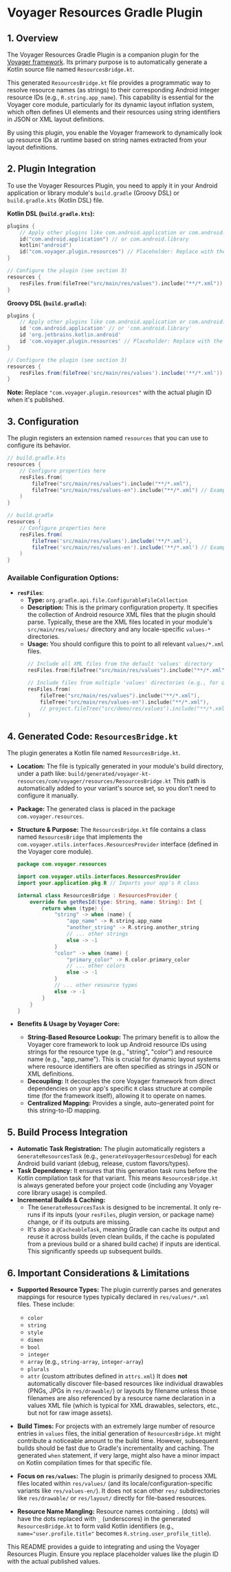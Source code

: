 # Voyager Resources Gradle Plugin

## 1. Overview

The Voyager Resources Gradle Plugin is a companion plugin for the [Voyager framework](../Voyager/README.md). Its primary purpose is to automatically generate a Kotlin source file named `ResourcesBridge.kt`.

This generated `ResourcesBridge.kt` file provides a programmatic way to resolve resource names (as strings) to their corresponding Android integer resource IDs (e.g., `R.string.app_name`). This capability is essential for the Voyager core module, particularly for its dynamic layout inflation system, which often defines UI elements and their resources using string identifiers in JSON or XML layout definitions.

By using this plugin, you enable the Voyager framework to dynamically look up resource IDs at runtime based on string names extracted from your layout definitions.

## 2. Plugin Integration

To use the Voyager Resources Plugin, you need to apply it in your Android application or library module's `build.gradle` (Groovy DSL) or `build.gradle.kts` (Kotlin DSL) file.

**Kotlin DSL (`build.gradle.kts`):**
```kotlin
plugins {
    // Apply other plugins like com.android.application or com.android.library
    id("com.android.application") // or com.android.library
    kotlin("android")
    id("com.voyager.plugin.resources") // Placeholder: Replace with the actual plugin ID
}

// Configure the plugin (see section 3)
resources {
    resFiles.from(fileTree("src/main/res/values").include("**/*.xml"))
}
```

**Groovy DSL (`build.gradle`):**
```groovy
plugins {
    // Apply other plugins like com.android.application or com.android.library
    id 'com.android.application' // or 'com.android.library'
    id 'org.jetbrains.kotlin.android'
    id 'com.voyager.plugin.resources' // Placeholder: Replace with the actual plugin ID
}

// Configure the plugin (see section 3)
resources {
    resFiles.from(fileTree('src/main/res/values').include('**/*.xml'))
}
```
**Note:** Replace `"com.voyager.plugin.resources"` with the actual plugin ID when it's published.

## 3. Configuration

The plugin registers an extension named `resources` that you can use to configure its behavior.

```kotlin
// build.gradle.kts
resources {
    // Configure properties here
    resFiles.from(
        fileTree("src/main/res/values").include("**/*.xml"),
        fileTree("src/main/res/values-en").include("**/*.xml") // Example: include specific locale values
    )
}
```

```groovy
// build.gradle
resources {
    // Configure properties here
    resFiles.from(
        fileTree('src/main/res/values').include('**/*.xml'),
        fileTree('src/main/res/values-en').include('**/*.xml') // Example: include specific locale values
    )
}
```

### Available Configuration Options:

*   **`resFiles`**:
    *   **Type:** `org.gradle.api.file.ConfigurableFileCollection`
    *   **Description:** This is the primary configuration property. It specifies the collection of Android resource XML files that the plugin should parse. Typically, these are the XML files located in your module's `src/main/res/values/` directory and any locale-specific `values-*` directories.
    *   **Usage:** You should configure this to point to all relevant `values/*.xml` files.
        ```kotlin
        // Include all XML files from the default 'values' directory
        resFiles.from(fileTree("src/main/res/values").include("**/*.xml"))

        // Include files from multiple 'values' directories (e.g., for different locales or build types)
        resFiles.from(
            fileTree("src/main/res/values").include("**/*.xml"),
            fileTree("src/main/res/values-en").include("**/*.xml"),
            // project.fileTree("src/demo/res/values").include("**/*.xml") // For build types/flavors
        )
        ```

## 4. Generated Code: `ResourcesBridge.kt`

The plugin generates a Kotlin file named `ResourcesBridge.kt`.

*   **Location:** The file is typically generated in your module's build directory, under a path like:
    `build/generated/voyager-kt-resources/com/voyager/resources/ResourcesBridge.kt`
    This path is automatically added to your variant's source set, so you don't need to configure it manually.

*   **Package:** The generated class is placed in the package `com.voyager.resources`.

*   **Structure & Purpose:**
    The `ResourcesBridge.kt` file contains a class named `ResourcesBridge` that implements the `com.voyager.utils.interfaces.ResourcesProvider` interface (defined in the Voyager core module).
    ```kotlin
    package com.voyager.resources

    import com.voyager.utils.interfaces.ResourcesProvider
    import your.application.pkg.R // Imports your app's R class

    internal class ResourcesBridge : ResourcesProvider {
        override fun getResId(type: String, name: String): Int {
            return when (type) {
                "string" -> when (name) {
                    "app_name" -> R.string.app_name
                    "another_string" -> R.string.another_string
                    // ... other strings
                    else -> -1
                }
                "color" -> when (name) {
                    "primary_color" -> R.color.primary_color
                    // ... other colors
                    else -> -1
                }
                // ... other resource types
                else -> -1
            }
        }
    }
    ```

*   **Benefits & Usage by Voyager Core:**
    *   **String-Based Resource Lookup:** The primary benefit is to allow the Voyager core framework to look up Android resource IDs using strings for the resource type (e.g., "string", "color") and resource name (e.g., "app_name"). This is crucial for dynamic layout systems where resource identifiers are often specified as strings in JSON or XML definitions.
    *   **Decoupling:** It decouples the core Voyager framework from direct dependencies on your app's specific `R` class structure at compile time (for the framework itself), allowing it to operate on names.
    *   **Centralized Mapping:** Provides a single, auto-generated point for this string-to-ID mapping.

## 5. Build Process Integration

*   **Automatic Task Registration:** The plugin automatically registers a `GenerateResourcesTask` (e.g., `generateVoyagerResourcesDebug`) for each Android build variant (debug, release, custom flavors/types).
*   **Task Dependency:** It ensures that this generation task runs before the Kotlin compilation task for that variant. This means `ResourcesBridge.kt` is always generated before your project code (including any Voyager core library usage) is compiled.
*   **Incremental Builds & Caching:**
    *   The `GenerateResourcesTask` is designed to be incremental. It only re-runs if its inputs (your `resFiles`, plugin version, or package name) change, or if its outputs are missing.
    *   It's also a `@CacheableTask`, meaning Gradle can cache its output and reuse it across builds (even clean builds, if the cache is populated from a previous build or a shared build cache) if inputs are identical. This significantly speeds up subsequent builds.

## 6. Important Considerations & Limitations

*   **Supported Resource Types:** The plugin currently parses and generates mappings for resource types typically declared in `res/values/*.xml` files. These include:
    *   `color`
    *   `string`
    *   `style`
    *   `dimen`
    *   `bool`
    *   `integer`
    *   `array` (e.g., `string-array`, `integer-array`)
    *   `plurals`
    *   `attr` (custom attributes defined in `attrs.xml`)
    It does **not** automatically discover file-based resources like individual drawables (PNGs, JPGs in `res/drawable/`) or layouts by filename unless those filenames are also referenced by a resource name declaration in a values XML file (which is typical for XML drawables, selectors, etc., but not for raw image assets).

*   **Build Times:** For projects with an extremely large number of resource entries in `values` files, the initial generation of `ResourcesBridge.kt` might contribute a noticeable amount to the build time. However, subsequent builds should be fast due to Gradle's incrementality and caching. The generated `when` statement, if very large, might also have a minor impact on Kotlin compilation times for that specific file.

*   **Focus on `res/values`:** The plugin is primarily designed to process XML files located within `res/values/` (and its locale/configuration-specific variants like `res/values-en/`). It does not scan other `res/` subdirectories like `res/drawable/` or `res/layout/` directly for file-based resources.

*   **Resource Name Mangling:** Resource names containing `.` (dots) will have the dots replaced with `_` (underscores) in the generated `ResourcesBridge.kt` to form valid Kotlin identifiers (e.g., `name="user.profile.title"` becomes `R.string.user_profile_title`).

This README provides a guide to integrating and using the Voyager Resources Plugin. Ensure you replace placeholder values like the plugin ID with the actual published values.
```
